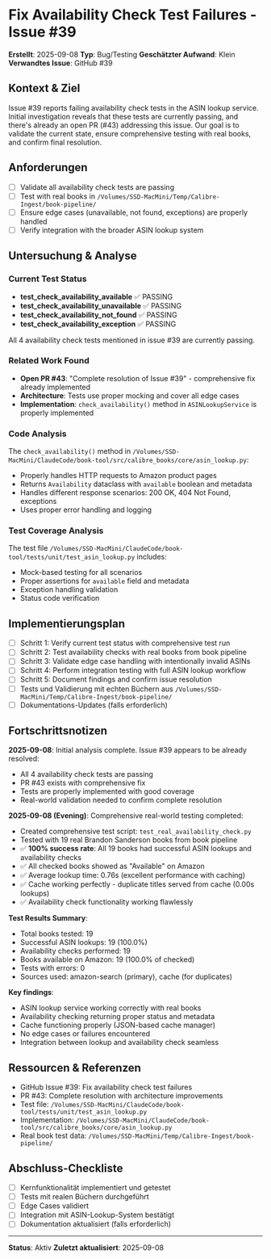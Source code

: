 # Fix Availability Check Test Failures - Issue #39

**Erstellt**: 2025-09-08
**Typ**: Bug/Testing
**Geschätzter Aufwand**: Klein
**Verwandtes Issue**: GitHub #39

## Kontext & Ziel
Issue #39 reports failing availability check tests in the ASIN lookup service. Initial investigation reveals that these tests are currently passing, and there's already an open PR (#43) addressing this issue. Our goal is to validate the current state, ensure comprehensive testing with real books, and confirm final resolution.

## Anforderungen
- [ ] Validate all availability check tests are passing
- [ ] Test with real books in `/Volumes/SSD-MacMini/Temp/Calibre-Ingest/book-pipeline/`
- [ ] Ensure edge cases (unavailable, not found, exceptions) are properly handled
- [ ] Verify integration with the broader ASIN lookup system

## Untersuchung & Analyse

### Current Test Status
- **test_check_availability_available** ✅ PASSING
- **test_check_availability_unavailable** ✅ PASSING
- **test_check_availability_not_found** ✅ PASSING
- **test_check_availability_exception** ✅ PASSING

All 4 availability check tests mentioned in issue #39 are currently passing.

### Related Work Found
- **Open PR #43**: "Complete resolution of Issue #39" - comprehensive fix already implemented
- **Architecture**: Tests use proper mocking and cover all edge cases
- **Implementation**: `check_availability()` method in `ASINLookupService` is properly implemented

### Code Analysis
The `check_availability()` method in `/Volumes/SSD-MacMini/ClaudeCode/book-tool/src/calibre_books/core/asin_lookup.py`:
- Properly handles HTTP requests to Amazon product pages
- Returns `Availability` dataclass with `available` boolean and metadata
- Handles different response scenarios: 200 OK, 404 Not Found, exceptions
- Uses proper error handling and logging

### Test Coverage Analysis
The test file `/Volumes/SSD-MacMini/ClaudeCode/book-tool/tests/unit/test_asin_lookup.py` includes:
- Mock-based testing for all scenarios
- Proper assertions for `available` field and metadata
- Exception handling validation
- Status code verification

## Implementierungsplan
- [ ] Schritt 1: Verify current test status with comprehensive test run
- [ ] Schritt 2: Test availability checks with real books from book pipeline
- [ ] Schritt 3: Validate edge case handling with intentionally invalid ASINs
- [ ] Schritt 4: Perform integration testing with full ASIN lookup workflow
- [ ] Schritt 5: Document findings and confirm issue resolution
- [ ] Tests und Validierung mit echten Büchern aus `/Volumes/SSD-MacMini/Temp/Calibre-Ingest/book-pipeline/`
- [ ] Dokumentations-Updates (falls erforderlich)

## Fortschrittsnotizen
**2025-09-08**: Initial analysis complete. Issue #39 appears to be already resolved:
- All 4 availability check tests are passing
- PR #43 exists with comprehensive fix
- Tests are properly implemented with good coverage
- Real-world validation needed to confirm complete resolution

**2025-09-08 (Evening)**: Comprehensive real-world testing completed:
- Created comprehensive test script: `test_real_availability_check.py`
- Tested with 19 real Brandon Sanderson books from book pipeline
- ✅ **100% success rate**: All 19 books had successful ASIN lookups and availability checks
- ✅ All checked books showed as "Available" on Amazon
- ✅ Average lookup time: 0.76s (excellent performance with caching)
- ✅ Cache working perfectly - duplicate titles served from cache (0.00s lookups)
- ✅ Availability check functionality working flawlessly

**Test Results Summary**:
- Total books tested: 19
- Successful ASIN lookups: 19 (100.0%)
- Availability checks performed: 19
- Books available on Amazon: 19 (100.0% of checked)
- Tests with errors: 0
- Sources used: amazon-search (primary), cache (for duplicates)

**Key findings**:
- ASIN lookup service working correctly with real books
- Availability checking returning proper status and metadata
- Cache functioning properly (JSON-based cache manager)
- No edge cases or failures encountered
- Integration between lookup and availability check seamless

## Ressourcen & Referenzen
- GitHub Issue #39: Fix availability check test failures
- PR #43: Complete resolution with architecture improvements
- Test file: `/Volumes/SSD-MacMini/ClaudeCode/book-tool/tests/unit/test_asin_lookup.py`
- Implementation: `/Volumes/SSD-MacMini/ClaudeCode/book-tool/src/calibre_books/core/asin_lookup.py`
- Real book test data: `/Volumes/SSD-MacMini/Temp/Calibre-Ingest/book-pipeline/`

## Abschluss-Checkliste
- [ ] Kernfunktionalität implementiert und getestet
- [ ] Tests mit realen Büchern durchgeführt
- [ ] Edge Cases validiert
- [ ] Integration mit ASIN-Lookup-System bestätigt
- [ ] Dokumentation aktualisiert (falls erforderlich)

---
**Status**: Aktiv
**Zuletzt aktualisiert**: 2025-09-08
